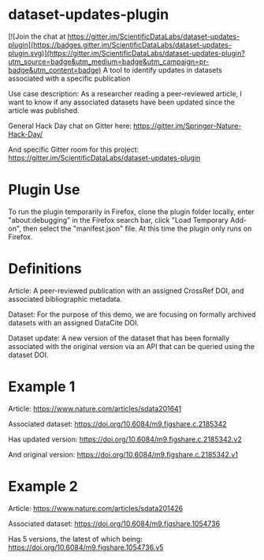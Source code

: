 # dataset-updates-plugin

[![Join the chat at https://gitter.im/ScientificDataLabs/dataset-updates-plugin](https://badges.gitter.im/ScientificDataLabs/dataset-updates-plugin.svg)](https://gitter.im/ScientificDataLabs/dataset-updates-plugin?utm_source=badge&utm_medium=badge&utm_campaign=pr-badge&utm_content=badge)
A tool to identify updates in datasets associated with a specific publication

Use case description: As a researcher reading a peer-reviewed article, I want to know if any associated datasets have been updated since the article was published. 

General Hack Day chat on Gitter here: https://gitter.im/Springer-Nature-Hack-Day/

And specific Gitter room for this project: https://gitter.im/ScientificDataLabs/dataset-updates-plugin

# Plugin Use
To run the plugin temporarily in Firefox, clone the plugin folder locally, enter "about:debugging" in the Firefox search bar, click "Load Temporary Add-on", then select the "manifest.json" file. At this time the plugin only runs on Firefox. 

# Definitions

Article: A peer-reviewed publication with an assigned CrossRef DOI, and associated bibliographic metadata. 

Dataset: For the purpose of this demo, we are focusing on formally archived datasets with an assigned DataCite DOI. 

Dataset update: A new version of the dataset that has been formally associated with the original version via an API that can be queried using the dataset DOI. 

# Example 1
Article: https://www.nature.com/articles/sdata201641

Associated dataset: https://doi.org/10.6084/m9.figshare.c.2185342

Has updated version: https://doi.org/10.6084/m9.figshare.c.2185342.v2

And original version: https://doi.org/10.6084/m9.figshare.c.2185342.v1

# Example 2
Article: https://www.nature.com/articles/sdata201426

Associated dataset: https://doi.org/10.6084/m9.figshare.1054736

Has 5 versions, the latest of which being: https://doi.org/10.6084/m9.figshare.1054736.v5
